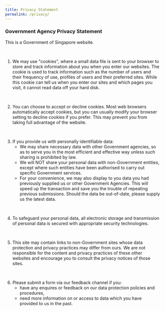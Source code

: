 ```yaml
---
title: Privacy Statement
permalink: /privacy/
---
```


### **Government Agency Privacy Statement**

This is a Government of Singapore website.
&nbsp;

&nbsp;

1. We may use "cookies", where a small data file is sent to your browser to store and track information about you when you enter our websites. The cookie is used to track information such as the number of users and their frequency of use, profiles of users and their preferred sites. While this cookie can tell us when you enter our sites and which pages you visit, it cannot read data off your hard disk.
&nbsp;

&nbsp;

2. You can choose to accept or decline cookies. Most web browsers automatically accept cookies, but you can usually modify your browser setting to decline cookies if you prefer. This may prevent you from taking full advantage of the website.
&nbsp;

&nbsp;

3. If you provide us with personally identifiable data:
    - We may share necessary data with other Government agencies, so as to serve you in the most efficient and effective way unless such sharing is prohibited by law.
    - We will NOT share your personal data with non-Government entities, except where such entities have been authorised to carry out specific Government services.
    - For your convenience, we may also display to you data you had previously supplied us or other Government Agencies. This will speed up the transaction and save you the trouble of repeating previous submissions. Should the data be out-of-date, please supply us the latest data.
&nbsp;

&nbsp;

4. To safeguard your personal data, all electronic storage and transmission of personal data is secured with appropriate security technologies.
&nbsp;

&nbsp;

5. This site may contain links to non-Government sites whose data protection and privacy practices may differ from ours. We are not responsible for the content and privacy practices of these other websites and encourage you to consult the privacy notices of those sites.
&nbsp;

&nbsp;

6. Please submit a form via our feedback channel if you:
    - have any enquires or feedback on our data protection policies and procedures,
    - need more information on or access to data which you have provided to us in the past.
